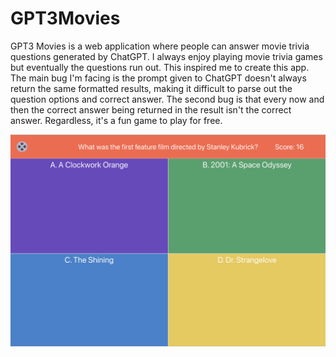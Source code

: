 # GPT3Movies
GPT3 Movies is a web application where people can answer movie trivia questions generated by ChatGPT. I always enjoy playing movie trivia games but eventually the questions run out. This inspired me to create this app. The main bug I'm facing is the prompt given to ChatGPT doesn't always return the same formatted results, making it difficult to parse out the question options and correct answer. The second bug is that every now and then the correct answer being returned in the result isn't the correct answer. Regardless, it's a fun game to play for free.

![GPT# Dashboard Image](https://github.com/BrandonMinjares/ImageRepo/blob/main/Screen%20Shot%202023-05-08%20at%2010.06.06%20PM.png)
